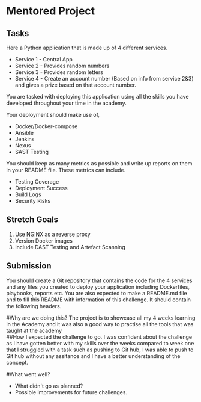 # Mentored Project
 
## Tasks
 
Here a Python application that is made up of 4 different services.
 
- Service 1 - Central App
- Service 2 - Provides random numbers
- Service 3 - Provides random letters
- Service 4 - Create an account number (Based on info from service 2&3) and gives a prize based on that account number.
 
You are tasked with deploying this application using all the skills you have developed throughout your time in the academy.
 
Your deployment should make use of,
 
- Docker/Docker-compose
- Ansible
- Jenkins
- Nexus
- SAST Testing
 
You should keep as many metrics as possible and write up reports on them in your README file. These metrics can include.
 
- Testing Coverage
- Deployment Success
- Build Logs
- Security Risks
 
## Stretch Goals
 
1. Use NGINX as a reverse proxy
2. Version Docker images
3. Include DAST Testing and Artefact Scanning
 
## Submission
 
You should create a Git repository that contains the code for the 4 services and any files you created to deploy your application including Dockerfiles, playbooks, reports etc.
You are also expected to make a README.md file and to fill this README with information of this challenge. It should contain the following headers.
 
#Why are we doing this?
The project is to showcase all my 4 weeks learning in the Academy and it was also a good way to practise all the tools that was taught at the academy  
 ##How I expected the challenge to go.
 I was confident about the challenge as I have gotten better with my skills over the weeks compared to week one that I struggled with a task such as pushing to Git hub, I was able to push to Git hub without any assitance and I have a better understanding of the concept.
 
 #What went well?

- What didn't go as planned?
- Possible improvements for future challenges.
  
